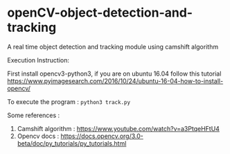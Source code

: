 # openCV-object-detection-and-tracking
A real time object detection and tracking module using camshift algorithm

Execution Instruction:

First install opencv3-python3, if you are on ubuntu 16.04 follow this tutorial https://www.pyimagesearch.com/2016/10/24/ubuntu-16-04-how-to-install-opencv/

To execute the program : ```python3 track.py```

Some references :

1. Camshift algorithm : https://www.youtube.com/watch?v=a3PtqeHFtU4
2. Opencv docs : https://docs.opencv.org/3.0-beta/doc/py_tutorials/py_tutorials.html
